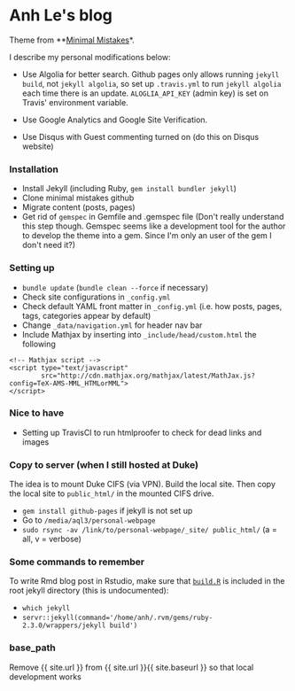# Anh Le's blog

Theme from **[Minimal Mistakes](http://mmistakes.github.io/minimal-mistakes)*.

I describe my personal modifications below:

- Use Algolia for better search. Github pages only allows running `jekyll build`, not `jekyll algolia`, so set up `.travis.yml` to run `jekyll algolia` each time there is an update. `ALOGLIA_API_KEY` (admin key) is set on Travis' environment variable.

- Use Google Analytics and Google Site Verification.

- Use Disqus with Guest commenting turned on (do this on Disqus website)

### Installation

- Install Jekyll (including Ruby, `gem install bundler jekyll`)
- Clone minimal mistakes github
- Migrate content (posts, pages)
- Get rid of `gemspec` in Gemfile and .gemspec file (Don't really understand this step though. Gemspec seems like a development tool for the author to develop the theme into a gem. Since I'm only an user of the gem I don't need it?)

### Setting up
- `bundle update` (`bundle clean --force` if necessary)
- Check site configurations in `_config.yml`
- Check default YAML front matter in `_config.yml` (i.e. how posts, pages, tags, categories appear by default) 
- Change `_data/navigation.yml` for header nav bar
- Include Mathjax by inserting into `_include/head/custom.html` the following

```
<!-- Mathjax script -->
<script type="text/javascript"
        src="http://cdn.mathjax.org/mathjax/latest/MathJax.js?config=TeX-AMS-MML_HTMLorMML">
</script>
```

### Nice to have

- Setting up TravisCI to run htmlproofer to check for dead links and images

### Copy to server (when I still hosted at Duke)

The idea is to mount Duke CIFS (via VPN). Build the local site. Then copy the local site to `public_html/` in the mounted CIFS drive.

- `gem install github-pages` if jekyll is not set up
- Go to `/media/aql3/personal-webpage`
- `sudo rsync -av /link/to/personal-webpage/_site/ public_html/` (a = all, v = verbose)

### Some commands to remember

To write Rmd blog post in Rstudio, make sure that [`build.R`](https://raw.githubusercontent.com/yihui/knitr-jekyll/gh-pages/build.R) is included in the root jekyll directory (this is undocumented):
- `which jekyll`
- `servr::jekyll(command='/home/anh/.rvm/gems/ruby-2.3.0/wrappers/jekyll build')`

### base_path

Remove {{ site.url }} from {{ site.url }}{{ site.baseurl }} so that local development works
